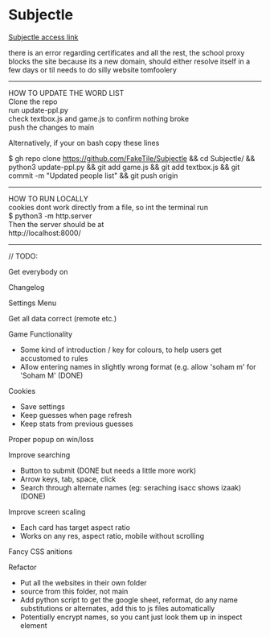 # Subjectle
[Subjectle access link](https://faketile.github.io/Subjectle/)

there is an error regarding certificates and all the rest, the school proxy blocks the site because its a new domain, should either resolve itself in a few days or til needs to do silly website tomfoolery

-----------------------------------------------------------------------
HOW TO UPDATE THE WORD LIST  
Clone the repo  
run update-ppl.py  
check textbox.js and game.js to confirm nothing broke  
push the changes to main  

Alternatively, if your on bash copy these lines  

$ gh repo clone https://github.com/FakeTile/Subjectle && 
cd Subjectle/ && 
python3 update-ppl.py && 
git add game.js && 
git add textbox.js && 
git commit -m "Updated people list" &&
git push origin

----------------------------------------------------------------------

HOW TO RUN LOCALLY  
cookies dont work directly from a file, so int the terminal run  
$ python3 -m http.server  
Then the server should be at   
http://localhost:8000/  

----------------------------------------------------------------------

// TODO:

Get everybody on

Changelog

Settings Menu

Get all data correct (remote etc.)

Game Functionality
- Some kind of introduction / key for colours, to help users get accustomed to rules
- Allow entering names in slightly wrong format (e.g. allow 'soham m' for 'Soham M' (DONE)

Cookies
 - Save settings
 - Keep guesses when page refresh
 - Keep stats from previous guesses

Proper popup on win/loss

Improve searching
  - Button to submit (DONE but needs a little more work)
  - Arrow keys, tab, space, click
  - Search through alternate names (eg: seraching isacc shows izaak) (DONE)

Improve screen scaling
  - Each card has target aspect ratio
  - Works on any res, aspect ratio, mobile without scrolling

Fancy CSS anitions

Refactor
  - Put all the websites in their own folder
  - source from this folder, not main
  - Add python script to get the google sheet, reformat, do any name substitutions or alternates, add this to js files automatically
  - Potentially encrypt names, so you cant just look them up in inspect element
